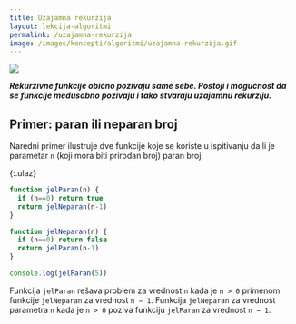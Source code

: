 ```yaml
---
title: Uzajamna rekurzija
layout: lekcija-algoritmi
permalink: /uzajamna-rekurzija
image: /images/koncepti/algoritmi/uzajamna-rekurzija.gif
---
```


![]({{page.image}})

***Rekurzivne funkcije obično pozivaju same sebe. Postoji i mogućnost da se funkcije međusobno pozivaju i tako stvaraju uzajamnu rekurziju.***

## Primer: paran ili neparan broj

Naredni primer ilustruje dve funkcije koje se koriste u ispitivanju da li je parametar `n` (koji mora biti prirodan broj) paran broj.

{:.ulaz}
```js
function jelParan(n) {
  if (n==0) return true
  return jelNeparan(n-1)
}

function jelNeparan(n) {
  if (n==0) return false
  return jelParan(n-1)
}

console.log(jelParan(5))
```

Funkcija `jelParan` rešava problem za vrednost `n` kada je `n > 0` primenom funkcije `jelNeparan` za vrednost `n − 1`. Funkcija `jelNeparan` za vrednost parametra `n` kada je `n > 0` poziva funkciju `jelParan` za vrednost `n − 1`.
